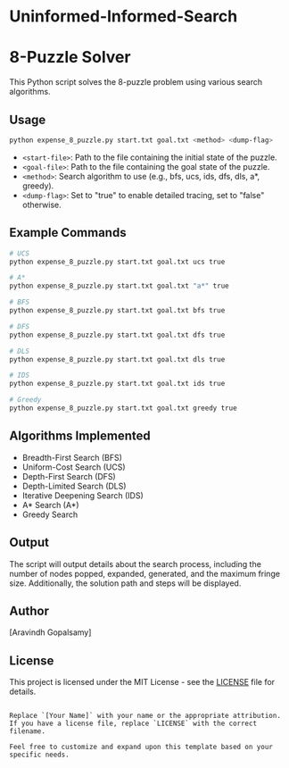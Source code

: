 # Uninformed-Informed-Search

# 8-Puzzle Solver

This Python script solves the 8-puzzle problem using various search algorithms.

## Usage

```bash
python expense_8_puzzle.py start.txt goal.txt <method> <dump-flag>
```

- `<start-file>`: Path to the file containing the initial state of the puzzle.
- `<goal-file>`: Path to the file containing the goal state of the puzzle.
- `<method>`: Search algorithm to use (e.g., bfs, ucs, ids, dfs, dls, a*, greedy).
- `<dump-flag>`: Set to "true" to enable detailed tracing, set to "false" otherwise.

## Example Commands

```bash
# UCS
python expense_8_puzzle.py start.txt goal.txt ucs true

# A*
python expense_8_puzzle.py start.txt goal.txt "a*" true

# BFS
python expense_8_puzzle.py start.txt goal.txt bfs true

# DFS
python expense_8_puzzle.py start.txt goal.txt dfs true

# DLS
python expense_8_puzzle.py start.txt goal.txt dls true

# IDS
python expense_8_puzzle.py start.txt goal.txt ids true

# Greedy
python expense_8_puzzle.py start.txt goal.txt greedy true
```

## Algorithms Implemented

- Breadth-First Search (BFS)
- Uniform-Cost Search (UCS)
- Depth-First Search (DFS)
- Depth-Limited Search (DLS)
- Iterative Deepening Search (IDS)
- A* Search (A*)
- Greedy Search

## Output

The script will output details about the search process, including the number of nodes popped, expanded, generated, and the maximum fringe size. Additionally, the solution path and steps will be displayed.

## Author

[Aravindh Gopalsamy]

## License

This project is licensed under the MIT License - see the [LICENSE](LICENSE) file for details.
```

Replace `[Your Name]` with your name or the appropriate attribution. If you have a license file, replace `LICENSE` with the correct filename.

Feel free to customize and expand upon this template based on your specific needs.
